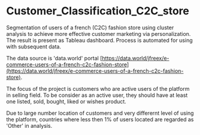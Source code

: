 # Customer_Classification_C2C_store

Segmentation of users of a french (C2C) fashion store using cluster analysis to achieve more effective customer marketing via personalization. The result is present as Tableau dashboard. Process is automated for using with subsequent data.  

The data source is 'data.world' portal [https://data.world/jfreex/e-commerce-users-of-a-french-c2c-fashion-store](https://data.world/jfreex/e-commerce-users-of-a-french-c2c-fashion-store).  

The focus of the project is customers who are active users of the platform in selling field. To be consider as an active user, they should have at least one listed, sold, bought, liked or wishes product.    

Due to large number location of customers and very differernt level of using the platform, countries where less then 1% of users located are regarded as 'Other' in analysis.    
